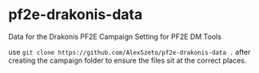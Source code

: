 # pf2e-drakonis-data
Data for the Drakonis PF2E Campaign Setting for PF2E DM Tools

use `git clone https://github.com/AlexSzeto/pf2e-drakonis-data .` after creating the campaign folder to ensure the files sit at the correct places.